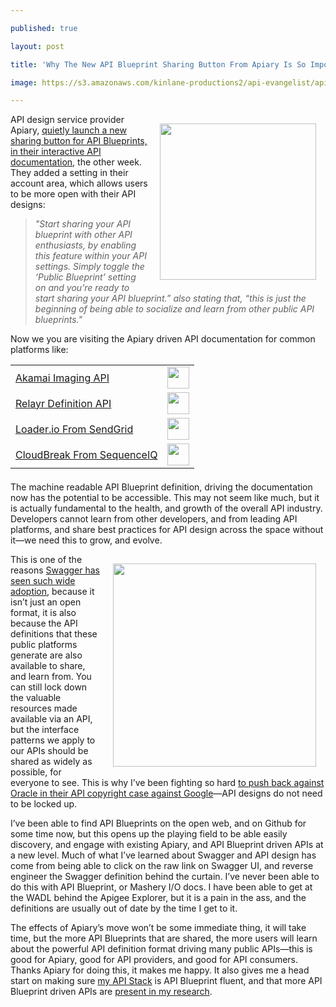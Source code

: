 ---
published: true
layout: post
title: 'Why The New API Blueprint Sharing Button From Apiary Is So Important'
image: https://s3.amazonaws.com/kinlane-productions2/api-evangelist/apiary/apiary-logo-300x93.png
---

<p><a href="https://apiary.io/"><img style="padding: 15px;" src="https://s3.amazonaws.com/kinlane-productions2/api-evangelist/apiary/apiary-logo-300x93.png" alt="" width="250" align="right" /></a>
<p>API design service provider Apiary, <a href="https://blog.apiary.io/2015/03/26/ApiBlueprint-button/">quietly launch a new sharing button for API Blueprints, in their interactive API documentation</a>, the other week. They added a setting in their account area, which allows users to be more open with their API designs:
<blockquote><em>"Start sharing your API blueprint with other API enthusiasts, by enabling this feature within your API settings. Simply toggle the &lsquo;Public Blueprint&rsquo; setting on and you&rsquo;re ready to start sharing your API blueprint.&rdquo; also stating that, &ldquo;this is just the beginning of being able to socialize and learn from other public API blueprints."</em></blockquote>
<p>Now we you are visiting the Apiary driven API documentation for common platforms like:
<table style="padding-bottom: 5px;" width="50%" align="center">
<tbody>
<tr>
<td><a href="https://developer.akamai.com/api/imaging/imaging/reference.html">Akamai Imaging API</a></td>
<td width="25" align="center"><a href="https://developer.akamai.com/api/imaging/imaging/blueprint-expanded.apib"><img src="https://s3.amazonaws.com/kinlane-productions2/api-evangelist/api-blueprint/api-blueprint-icon.png" alt="" width="35" /></a></td>
</tr>
<tr>
<td><a href="http://docs.sensordefinitionapi.apiary.io">Relayr Definition API</a></td>
<td width="25" align="center"><a href="https://jsapi.apiary.io/apis/sensordefinitionapi.apib"><img src="https://s3.amazonaws.com/kinlane-productions2/api-evangelist/api-blueprint/api-blueprint-icon.png" alt="" width="35" /></a></td>
</tr>
<tr>
<td><a href="http://docs.loaderio.apiary.io/">Loader.io From SendGrid</a></td>
<td width="25" align="center"><a href="https://jsapi.apiary.io/apis/loaderio.apib"><img src="https://s3.amazonaws.com/kinlane-productions2/api-evangelist/api-blueprint/api-blueprint-icon.png" alt="" width="35" /></a></td>
</tr>
<tr>
<td><a href="http://docs.cloudbreak.apiary.io/">CloudBreak From SequenceIQ</a></td>
<td width="25" align="center"><a href="https://jsapi.apiary.io/apis/cloudbreak.apib"><img src="https://s3.amazonaws.com/kinlane-productions2/api-evangelist/api-blueprint/api-blueprint-icon.png" alt="" width="35" /></a></td>
</tr>
</tbody>
</table>
<p>The machine readable API Blueprint definition, driving the documentation now has the potential to be accessible. This may not seem like much, but it is actually fundamental to the health, and growth of the overall API industry. Developers cannot learn from other developers, and from leading API platforms, and share best practices for API design across the space without it&mdash;we need this to grow, and evolve.
<p><a href="https://apiblueprint.org/"><img style="padding: 15px;" src="https://s3.amazonaws.com/kinlane-productions2/api-evangelist/api-blueprint/apiblueprint-logo-2.png" alt="" width="325" align="right" /></a>
<p>This is one of the reasons <a href="http://apievangelist.com/2015/03/30/quantifying-the-community-around-the-swagger-api-specification/">Swagger has seen such wide adoption</a>, because it isn&rsquo;t just an open format, it is also because the API definitions that these public platforms generate are also available to share, and learn from. You can still lock down the valuable resources made available via an API, but the interface patterns we apply to our APIs should be shared as widely as possible, for everyone to see. This is why I&rsquo;ve been fighting so hard <a href="https://www.eff.org/document/amicus-brief-computer-scientists-scotus">to push back against Oracle in their API copyright case against Google</a>&mdash;API designs do not need to be locked up.
<p>I&rsquo;ve been able to find API Blueprints on the open web, and on Github for some time now, but this opens up the playing field to be able easily discovery, and engage with existing Apiary, and API Blueprint driven APIs at a new level. Much of what I&rsquo;ve learned about Swagger and API design has come from being able to click on the raw link on Swagger UI, and reverse engineer the Swagger definition behind the curtain. I&rsquo;ve never been able to do this with API Blueprint, or Mashery I/O docs. I have been able to get at the WADL behind the Apigee Explorer, but it is a pain in the ass, and the definitions are usually out of date by the time I get to it.
<p>The effects of Apiary&rsquo;s move won&rsquo;t be some immediate thing, it will take time, but the more API Blueprints that are shared, the more users will learn about the powerful API definition format driving many public APIs&mdash;this is good for Apiary, good for API providers, and good for API consumers. Thanks Apiary for doing this, it makes me happy. It also gives me a head start on making sure <a href="http://theapistack.com/">my API Stack</a> is API Blueprint fluent, and that more API Blueprint driven APIs are <a href="http://apievangelist.com/">present in my research</a>.

